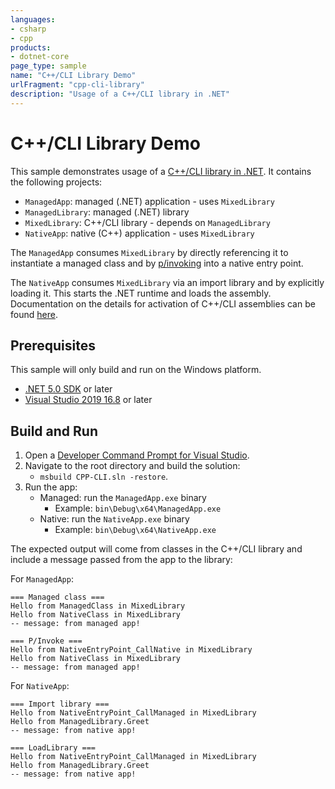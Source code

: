 ```yaml
---
languages:
- csharp
- cpp
products:
- dotnet-core
page_type: sample
name: "C++/CLI Library Demo"
urlFragment: "cpp-cli-library"
description: "Usage of a C++/CLI library in .NET"
---
```


# C++/CLI Library Demo

This sample demonstrates usage of a [C++/CLI library in .NET](https://docs.microsoft.com/dotnet/core/porting/cpp-cli). It contains the following projects:

- `ManagedApp`: managed (.NET) application - uses `MixedLibrary`
- `ManagedLibrary`: managed (.NET) library
- `MixedLibrary`: C++/CLI library - depends on `ManagedLibrary`
- `NativeApp`: native (C++) application - uses `MixedLibrary`

The `ManagedApp` consumes `MixedLibrary` by directly referencing it to instantiate a managed class and by [p/invoking](https://docs.microsoft.com/dotnet/standard/native-interop/pinvoke) into a native entry point.

The `NativeApp` consumes `MixedLibrary` via an import library and by explicitly loading it. This starts the .NET runtime and loads the assembly. Documentation on the details for activation of C++/CLI assemblies can be found [here](https://github.com/dotnet/runtime/tree/main/docs/design/features/IJW-activation.md#ijw-dlls-and-delayed-activation-thunks).

## Prerequisites

This sample will only build and run on the Windows platform.

- [.NET 5.0 SDK](https://dotnet.microsoft.com/download) or later
- [Visual Studio 2019 16.8](https://visualstudio.microsoft.com/downloads/) or later

## Build and Run

1. Open a [Developer Command Prompt for Visual Studio](https://docs.microsoft.com/cpp/build/building-on-the-command-line#developer_command_prompt_shortcuts).
1. Navigate to the root directory and build the solution:
    - `msbuild CPP-CLI.sln -restore`.
1. Run the app:
    - Managed: run the `ManagedApp.exe` binary
        - Example: `bin\Debug\x64\ManagedApp.exe`
    - Native: run the `NativeApp.exe` binary
        - Example: `bin\Debug\x64\NativeApp.exe`

The expected output will come from classes in the C++/CLI library and include a message passed from the app to the library:

For `ManagedApp`:

```
=== Managed class ===
Hello from ManagedClass in MixedLibrary
Hello from NativeClass in MixedLibrary
-- message: from managed app!

=== P/Invoke ===
Hello from NativeEntryPoint_CallNative in MixedLibrary
Hello from NativeClass in MixedLibrary
-- message: from managed app!
```

For `NativeApp`:

```
=== Import library ===
Hello from NativeEntryPoint_CallManaged in MixedLibrary
Hello from ManagedLibrary.Greet
-- message: from native app!

=== LoadLibrary ===
Hello from NativeEntryPoint_CallManaged in MixedLibrary
Hello from ManagedLibrary.Greet
-- message: from native app!
```

